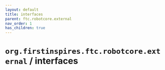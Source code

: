 ```yaml
---
layout: default
title: interfaces
parent: ftc.robotcore.external
nav_order: 1
has_children: true
---
```

# `org.firstinspires.ftc.robotcore.external` / interfaces
      